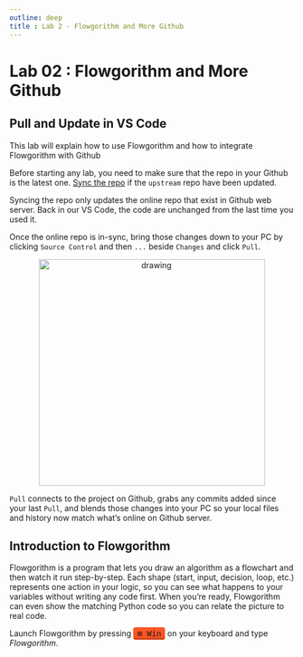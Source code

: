 ```yaml
---
outline: deep
title : Lab 2 - Flowgorithm and More Github
---
```


# Lab 02 : Flowgorithm and More Github

## Pull and Update in VS Code

This lab will explain how to use Flowgorithm and how to integrate Flowgorithm with Github

Before starting any lab, you need to make sure that the repo in your Github is the latest one. [Sync the repo](./lab-01.md#syncing-fork) if the `upstream` repo have been updated.

Syncing the repo only updates the online repo that exist in Github web server. Back in our VS Code, the code are unchanged from the last time you used it. 

Once the online repo is in-sync, bring those changes down to your PC by clicking `Source Control` and then `...` beside `Changes` and click `Pull`.

<p align="center">
    <img src="/public/labs/lab-02/lab-2-1.png" alt="drawing" width="400"/>
</p>

`Pull` connects to the project on Github, grabs any commits added since your last `Pull`, and blends those changes into your PC so your local files and history now match what’s online on Github server.

## Introduction to Flowgorithm

Flowgorithm is a program that lets you draw an algorithm as a flowchart and then watch it run step-by-step. Each shape (start, input, decision, loop, etc.) represents one action in your logic, so you can see what happens to your variables without writing any code first. When you’re ready, Flowgorithm can even show the matching Python code so you can relate the picture to real code.

Launch Flowgorithm by pressing <kbd style="color:#1B1B1F; border:1px solid #e64a1e; padding:2px 6px; border-radius:4px; background:#FF5522; box-shadow:inset 0 -2px 0 #c4401a;">⊞ Win</kbd> on your keyboard and type *Flowgorithm*.

